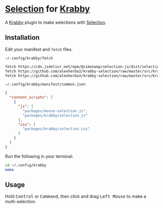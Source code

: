 # [Selection] for [Krabby]

[Krabby]: https://krabby.netlify.app
[Selection]: https://simonwep.github.io/selection/

A [Krabby] plugin to make selections with [Selection].

## Installation

Edit your manifest and `fetch` files.

`~/.config/krabby/fetch`

``` sh
fetch https://cdn.jsdelivr.net/npm/@simonwep/selection-js/dist/selection.min.js mouse-selection.js
fetch https://github.com/alexherbo2/krabby-selection/raw/master/src/krabby/selection.js krabby/selection.js
fetch https://github.com/alexherbo2/krabby-selection/raw/master/src/krabby/selection.css krabby/selection.css
```

`~/.config/krabby/manifest/common.json`

``` json
{
  "content_scripts": [
    {
      "js": [
        "packages/mouse-selection.js",
        "packages/krabby/selection.js"
      ],
      "css": [
        "packages/krabby/selection.css"
      ]
    }
  ]
}
```

Run the following in your terminal:

``` sh
cd ~/.config/krabby
make
```

## Usage

Hold <kbd>Control</kbd> or <kbd>Command</kbd>, then click and drag <kbd>Left Mouse</kbd> to make a multi-selection.
